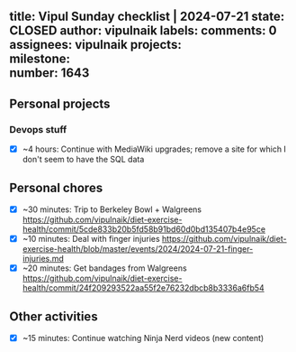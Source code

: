 title:	Vipul Sunday checklist | 2024-07-21
state:	CLOSED
author:	vipulnaik
labels:	
comments:	0
assignees:	vipulnaik
projects:	
milestone:	
number:	1643
--
## Personal projects

### Devops stuff

- [x] ~4 hours: Continue with MediaWiki upgrades; remove a site for which I don't seem to have the SQL data

## Personal chores

- [x] ~30 minutes: Trip to Berkeley Bowl + Walgreens https://github.com/vipulnaik/diet-exercise-health/commit/5cde833b20b5fd58b91bd60d0bd135407b4e95ce
- [x] ~10 minutes: Deal with finger injuries https://github.com/vipulnaik/diet-exercise-health/blob/master/events/2024/2024-07-21-finger-injuries.md
- [x] ~20 minutes: Get bandages from Walgreens https://github.com/vipulnaik/diet-exercise-health/commit/24f209293522aa55f2e76232dbcb8b3336a6fb54

## Other activities

- [x] ~15 minutes: Continue watching Ninja Nerd videos (new content)
